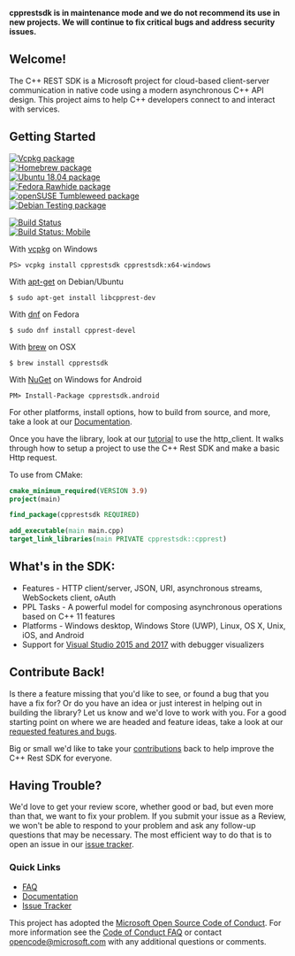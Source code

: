 **cpprestsdk is in maintenance mode and we do not recommend its use in new projects. We will continue to fix critical bugs and address security issues.**

## Welcome!

The C++ REST SDK is a Microsoft project for cloud-based client-server communication in native code using a modern asynchronous C++ API design. This project aims to help C++ developers connect to and interact with services.  

## Getting Started

[![Vcpkg package](https://repology.org/badge/version-for-repo/vcpkg/cpprestsdk.svg)](https://repology.org/metapackage/cpprestsdk)</br>
[![Homebrew package](https://repology.org/badge/version-for-repo/homebrew/cpprestsdk.svg)](https://repology.org/metapackage/cpprestsdk)</br>
[![Ubuntu 18.04 package](https://repology.org/badge/version-for-repo/ubuntu_18_04/cpprestsdk.svg)](https://repology.org/metapackage/cpprestsdk)</br>
[![Fedora Rawhide package](https://repology.org/badge/version-for-repo/fedora_rawhide/cpprestsdk.svg)](https://repology.org/metapackage/cpprestsdk)</br>
[![openSUSE Tumbleweed package](https://repology.org/badge/version-for-repo/opensuse_tumbleweed/cpprestsdk.svg)](https://repology.org/metapackage/cpprestsdk)</br>
[![Debian Testing package](https://repology.org/badge/version-for-repo/debian_testing/cpprestsdk.svg)](https://repology.org/metapackage/cpprestsdk)</br>

[![Build Status](https://dev.azure.com/vclibs/cpprestsdk/_apis/build/status/Microsoft.cpprestsdk.Ubuntu)](https://dev.azure.com/vclibs/cpprestsdk/_build/latest?definitionId=1)</br>
[![Build Status: Mobile](https://github.com/microsoft/cpprestsdk/workflows/Mobile/badge.svg)](https://github.com/microsoft/cpprestsdk/actions)

With [vcpkg](https://github.com/Microsoft/vcpkg) on Windows
```
PS> vcpkg install cpprestsdk cpprestsdk:x64-windows
```
With [apt-get](https://launchpad.net/ubuntu/+source/casablanca/2.8.0-2build2) on Debian/Ubuntu
```
$ sudo apt-get install libcpprest-dev
```
With [dnf](https://apps.fedoraproject.org/packages/cpprest) on Fedora
```
$ sudo dnf install cpprest-devel
```
With [brew](https://github.com/Homebrew/homebrew-core/blob/master/Formula/cpprestsdk.rb) on OSX
```
$ brew install cpprestsdk
```
With [NuGet](https://www.nuget.org/packages/cpprestsdk.android/) on Windows for Android
```
PM> Install-Package cpprestsdk.android
```
For other platforms, install options, how to build from source, and more, take a look at our [Documentation](https://github.com/Microsoft/cpprestsdk/wiki).

Once you have the library, look at our [tutorial](https://github.com/Microsoft/cpprestsdk/wiki/Getting-Started-Tutorial) to use the http_client. It walks through how to setup a project to use the C++ Rest SDK and make a basic Http request.

To use from CMake:
```cmake
cmake_minimum_required(VERSION 3.9)
project(main)

find_package(cpprestsdk REQUIRED)

add_executable(main main.cpp)
target_link_libraries(main PRIVATE cpprestsdk::cpprest)
```

## What's in the SDK:

*   Features - HTTP client/server, JSON, URI, asynchronous streams, WebSockets client, oAuth
*   PPL Tasks - A powerful model for composing asynchronous operations based on C++ 11 features
*   Platforms - Windows desktop, Windows Store (UWP), Linux, OS X, Unix, iOS, and Android
*   Support for [Visual Studio 2015 and 2017](https://visualstudio.microsoft.com/) with debugger visualizers

## Contribute Back!

Is there a feature missing that you'd like to see, or found a bug that you have a fix for? Or do you have an idea or just interest in helping out in building the library? Let us know and we'd love to work with you. For a good starting point on where we are headed and feature ideas, take a look at our [requested features and bugs](https://github.com/Microsoft/cpprestsdk/issues).  

Big or small we'd like to take your [contributions](https://github.com/Microsoft/cpprestsdk/wiki/Make-a-contribution-and-report-issues) back to help improve the C++ Rest SDK for everyone.

## Having Trouble?

We'd love to get your review score, whether good or bad, but even more than that, we want to fix your problem. If you submit your issue as a Review, we won't be able to respond to your problem and ask any follow-up questions that may be necessary. The most efficient way to do that is to open an issue in our [issue tracker](https://github.com/Microsoft/cpprestsdk/issues).  

### Quick Links

*   [FAQ](https://github.com/Microsoft/cpprestsdk/wiki/FAQ)
*   [Documentation](https://github.com/Microsoft/cpprestsdk/wiki)
*   [Issue Tracker](https://github.com/Microsoft/cpprestsdk/issues)

This project has adopted the [Microsoft Open Source Code of Conduct](https://opensource.microsoft.com/codeofconduct/). For more information see the [Code of Conduct FAQ](https://opensource.microsoft.com/codeofconduct/faq/) or contact [opencode@microsoft.com](mailto:opencode@microsoft.com) with any additional questions or comments.

